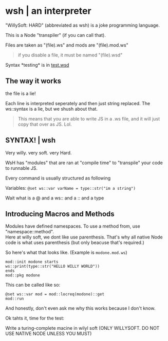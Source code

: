 # wsh | an interpreter

"WillySoft: HARD" (abbreviated as wsh) is a joke programming language.  

This is a Node "transpiler" (if you can call that).  

Files are taken as "(file).ws" and mods are "(file).mod.ws"  
> if you disable a file, it must be named "(file).wsd"  

Syntax *testing\* is in [test.wsd](./ws/test.wsd)  

## The way it works
the file is a lie!  

Each line is interpreted seperately and then just string replaced. The ws::syntax is a lie, but we shush about that.  
> This means that you are able to write JS in a .ws file, and it will just copy that over as JS. Lol.

## SYNTAX! | wsh

Very willy. very soft. very Hard.  

WsH has "modules" that are ran at "compile time" to "transpile" your code to runnable JS.

Every command is usually structured as following

Variables: `@set ws::var varName = type::str("im a string")`  

Wait what is a @ and a ws:: and a :: and a type  

## Introducing Macros and Methods

Modules have defined namespaces. To use a method from, use "namespace::method".  
Here at willy soft, we dont like use parenthesis. That's why all native Node code is what uses parenthesis (but only beacuse that's required.)  

So here's what that looks like. (Example is `modone.mod.ws`)
```ws
mod::init modone starts
ws::print(type::str("HELLO WILLY WORLD"))
ends
mod::pkg modone
```  

This can be called like so:
```ws
@set ws::var mod = mod::locreq(modone)::get
mod::run
```  

And honestly, don't even ask me why this works because I don't know.  

Ok tahts it, time for the test:  

Write a turing-complete macine in wilyl soft (ONLY WILLYSOFT. DO NOT USE NATIVE NODE UNLESS YOU MUST)